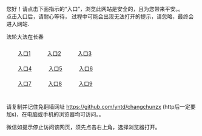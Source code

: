 您好！请点击下面指示的“入口”，浏览此网站是安全的，且为您带来平安。。 <br/>
点击入口后，请耐心等待， 过程中可能会出现无法打开的提示，请忽略，最终会进入网站. </br>

法轮大法在长春<br/>
<div style="padding:10px"><a style="margin:20px" target="_blank" href="https://dhqmo1qo4khy0.cloudfront.net/2Qpsp?yfcok" id="ccLink1" rel="nofollow">入口1</a> <a target="_blank" style="margin:20px" href="https://d2kl5v7yzxxwe.cloudfront.net/2Qpsp?iuepto" id="ccLink2" rel="nofollow">入口2</a> <a style="margin:20px" target="_blank" href="https://d1afp80j6dk98h.cloudfront.net/2Qpsp?cmqgoml" id="ccLink3" rel="nofollow">入口3</a></div>

<div style="padding:10px" ><a style="margin:20px" target="_blank" href="https://dhqmo1qo4khy0.cloudfront.net/2Qpsp?yfcok" id="ccLink4" rel="nofollow">入口4</a> <a style="margin:20px" href="https://d2kl5v7yzxxwe.cloudfront.net/2Qpsp?iuepto" target="_blank" id="ccLink5" rel="nofollow">入口5</a> <a style="margin:20px" href="https://d1afp80j6dk98h.cloudfront.net/2Qpsp?cmqgoml" target="_blank" id="ccLink6" rel="nofollow">入口6</a></div>

<div style="padding:10px"><a style="margin:20px" target="_blank" href="https://dhqmo1qo4khy0.cloudfront.net/2Qpsp?yfcok" id="ccLink7" rel="nofollow">入口7</a> <a style="margin:20px" href="https://d2kl5v7yzxxwe.cloudfront.net/2Qpsp?iuepto" target="_blank" id="ccLink8" rel="nofollow">入口8</a> <a style="margin:20px" target="_blank" href="https://d1afp80j6dk98h.cloudfront.net/2Qpsp?cmqgoml" id="ccLink9" rel="nofollow">入口9</a></div>

<br/>



请复制并记住免翻墙网址 https://github.com/yntd/changchunzx (http后一定要加s)，在电脑或手机的浏览器均可访问。。<br/>

微信如提示停止访问该网页，须先点击右上角，选择浏览器打开。
